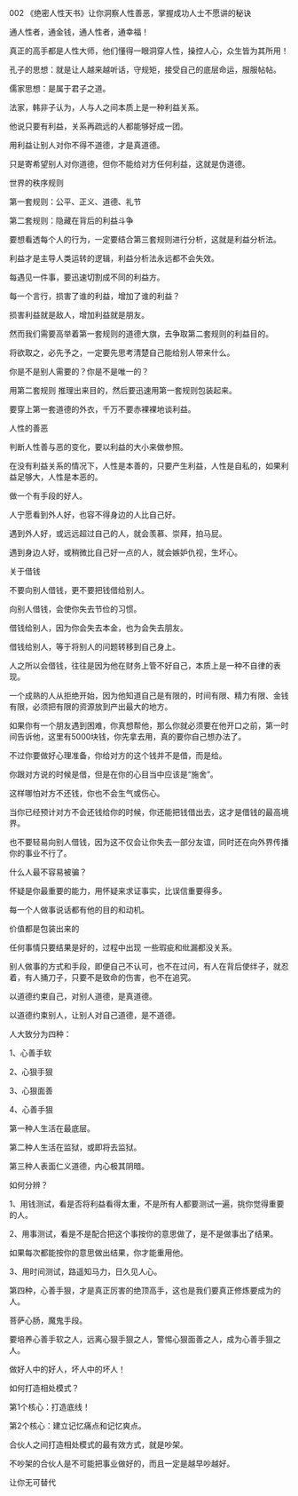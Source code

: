 002 《绝密人性天书》让你洞察人性善恶，掌握成功人士不愿讲的秘诀







通人性者，通金钱，通人性者，通幸福！

真正的高手都是人性大师，他们懂得一眼洞穿人性，操控人心，众生皆为其所用！

孔子的思想：就是让人越来越听话，守规矩，接受自己的底层命运，服服帖帖。

儒家思想：是属于君子之道。



法家，韩非子认为，人与人之间本质上是一种利益关系。

他说只要有利益，关系再疏远的人都能够好成一团。

用利益让别人对你不得不道德，才是真道德。

只是寄希望别人对你道德，但你不能给对方任何利益，这就是伪道德。



世界的秩序规则

第一套规则：公平、正义、道德、礼节

第二套规则：隐藏在背后的利益斗争



要想看透每个人的行为，一定要结合第三套规则进行分析，这就是利益分析法。

利益才是主导人类运转的逻辑，利益分析法永远都不会失效。



每遇见一件事，要迅速切割成不同的利益方。

每一个言行，损害了谁的利益，增加了谁的利益？

损害利益就是敌人，增加利益就是朋友。

然而我们需要高举着第一套规则的道德大旗，去争取第二套规则的利益目的。



将欲取之，必先予之，一定要先思考清楚自己能给别人带来什么。

你是不是别人需要的？你是不是唯一的？

用第二套规则 推理出来目的，然后要迅速用第一套规则包装起来。

要穿上第一套道德的外衣，千万不要赤裸裸地谈利益。





人性的善恶

判断人性善与恶的变化，要以利益的大小来做参照。

在没有利益关系的情况下，人性是本善的，只要产生利益，人性是自私的，如果利益足够大，人性是本恶的。

做一个有手段的好人。



人宁愿看到外人好，也容不得身边的人比自己好。

遇到外人好，或远远超过自己的人，就会羡慕、崇拜，拍马屁。

遇到身边人好，或稍微比自己好一点的人，就会嫉妒仇视，生坏心。





关于借钱

不要向别人借钱，更不要把钱借给别人。

向别人借钱，会使你失去节俭的习惯。

借钱给别人，因为你会失去本金，也为会失去朋友。

借钱给别人，等于将别人的问题转移到自己身上。

人之所以会借钱，往往是因为他在财务上管不好自己，本质上是一种不自律的表现。

一个成熟的人从拒绝开始，因为他知道自己是有限的，时间有限、精力有限、金钱有限，必须把有限的资源放到产出最大的地方。



如果你有一个朋友遇到困难，你真想帮他，那么你就必须要在他开口之前，第一时间告诉他，这里有5000块钱，你先拿去用，真的要你自己想办法了。

不过你要做好心理准备，你给对方的这个钱并不是借，而是给。

你跟对方说的时候是借，但是在你的心目当中应该是“施舍”。

这样哪怕对方不还钱，你也不会生气或伤心。

当你已经预计对方不会还钱给你的时候，你还能把钱借出去，这才是借钱的最高境界。



也不要轻易向别人借钱，因为这不仅会让你失去一部分友谊，同时还在向外界传播你的事业不行了。





什么人最不容易被骗？

怀疑是你最重要的能力，用怀疑来求证事实，比误信重要得多。

每一个人做事说话都有他的目的和动机。





价值都是包装出来的



任何事情只要结果是好的，过程中出现 一些瑕疵和纰漏都没关系。

别人做事的方式和手段，即便自己不认可，也不在过问，有人在背后使绊子，就忍着，有人捅刀子，只要不是致命的伤害，也不在追究。

以道德约束自己，对别人道德，是真道德。

以道德约束别人，让别人对自己道德，是不道德。





人大致分为四种：

1、心善手软

2、心狠手狠

3、心狠面善

4、心善手狠



第一种人生活在最底层。

第二种人生活在监狱，或即将去监狱。

第三种人表面仁义道德，内心极其阴暗。

如何分辨？

1、用钱测试，看是否将利益看得太重，不是所有人都要测试一遍，挑你觉得重要的人。

2、用事测试，看是不是配合把这个事按你的意思做了，是不是做事出了结果。

如果每次都能按你的意思做出结果，你才能重用他。

3、用时间测试，路遥知马力，日久见人心。



第四种，心善手狠，才是真正厉害的绝顶高手，这也是我们要真正修炼要成为的人。

菩萨心肠，魔鬼手段。

要培养心善手软之人，远离心狠手狠之人，警惕心狠面善之人，成为心善手狠之人。

做好人中的好人，坏人中的坏人！



如何打造相处模式？

第1个核心：打造底线！

第2个核心：建立记忆痛点和记忆爽点。

合伙人之间打造相处模式的最有效方式，就是吵架。

不吵架的合伙人是不可能把事业做好的，而且一定是越早吵越好。



让你无可替代



